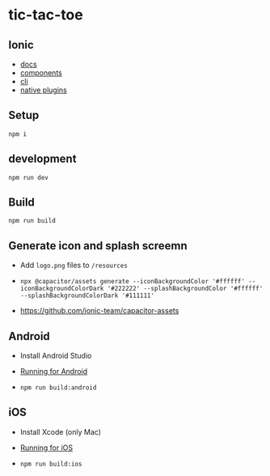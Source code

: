# tic-tac-toe

## Ionic

- [docs](https://ionicframework.com/docs)
- [components](https://ionicframework.com/docs/components)
- [cli](https://ionicframework.com/docs/cli)
- [native plugins](https://ionicframework.com/docs/native)

## Setup

`npm i`

## development

`npm run dev`

## Build

`npm run build`

## Generate icon and splash screemn

- Add `logo.png` files to `/resources`

- `npx @capacitor/assets generate --iconBackgroundColor '#ffffff' --iconBackgroundColorDark '#222222' --splashBackgroundColor '#ffffff' --splashBackgroundColorDark '#111111'`

- <https://github.com/ionic-team/capacitor-assets>

## Android

- Install Android Studio

- [Running for Android](https://capacitorjs.com/docs/android)

- `npm run build:android`

## iOS

- Install Xcode (only Mac)

- [Running for iOS](https://capacitorjs.com/docs/ios)

- `npm run build:ios`
